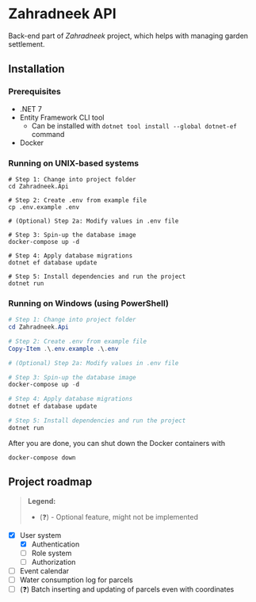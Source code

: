 # Zahradneek API

Back-end part of *Zahradneek* project, which helps with managing garden settlement.

## Installation

### Prerequisites

- .NET 7
- Entity Framework CLI tool
    - Can be installed with `dotnet tool install --global dotnet-ef` command
- Docker

### Running on UNIX-based systems

```shell
# Step 1: Change into project folder
cd Zahradneek.Api 

# Step 2: Create .env from example file
cp .env.example .env 

# (Optional) Step 2a: Modify values in .env file

# Step 3: Spin-up the database image
docker-compose up -d

# Step 4: Apply database migrations
dotnet ef database update

# Step 5: Install dependencies and run the project
dotnet run
```

### Running on Windows (using PowerShell)

```powershell
# Step 1: Change into project folder
cd Zahradneek.Api 

# Step 2: Create .env from example file
Copy-Item .\.env.example .\.env 

# (Optional) Step 2a: Modify values in .env file

# Step 3: Spin-up the database image
docker-compose up -d

# Step 4: Apply database migrations
dotnet ef database update

# Step 5: Install dependencies and run the project
dotnet run
```

After you are done, you can shut down the Docker containers with

```shell
docker-compose down
```

## Project roadmap

> **Legend:**
>  - (❓) - Optional feature, might not be implemented

- [x] User system
    - [x] Authentication
    - [ ] Role system
    - [ ] Authorization
- [ ] Event calendar
- [ ] Water consumption log for parcels
- [ ] (❓) Batch inserting and updating of parcels even with coordinates
